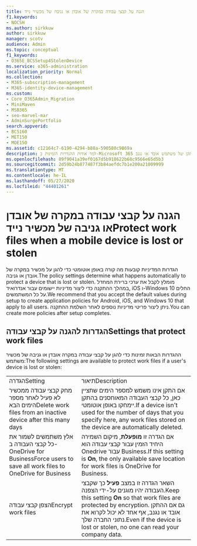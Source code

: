 ```yaml
---
title: הגנה על קבצי עבודה במקרה של אובדן או גניבה של מכשיר נייד
f1.keywords:
- NOCSH
ms.author: sirkkuw
author: sirkkuw
manager: scotv
audience: Admin
ms.topic: conceptual
f1_keywords:
- O365E_BCSSetup4StolenDevice
ms.service: o365-administration
localization_priority: Normal
ms.collection:
- M365-subscription-management
- M365-identity-device-management
ms.custom:
- Core_O365Admin_Migration
- MiniMaven
- MSB365
- seo-marvel-mar
- AdminSurgePortfolio
search.appverid:
- BCS160
- MET150
- MOE150
ms.assetid: c12164c7-6190-4294-b88a-590580c9869a
description: למד אודות ההגדרות הזמינות ב-Microsoft 365 עבור עסקים כדי להגן על קבצי עבודה אם התקן של משתמש אובד או נגנב.
ms.openlocfilehash: 89f9041a39ef0167d5b918622b68c9566e65d5b3
ms.sourcegitcommit: 2d59b24b877487f3b84aefdc7b1e200a21009999
ms.translationtype: MT
ms.contentlocale: he-IL
ms.lasthandoff: 05/27/2020
ms.locfileid: "44401261"
---
```

# <a name="protect-work-files-when-a-mobile-device-is-lost-or-stolen"></a><span data-ttu-id="c92f7-103">הגנה על קבצי עבודה במקרה של אובדן או גניבה של מכשיר נייד</span><span class="sxs-lookup"><span data-stu-id="c92f7-103">Protect work files when a mobile device is lost or stolen</span></span>

<span data-ttu-id="c92f7-104">הגדרות המדיניות קובעות מה קורה באופן אוטומטי כדי להגן על מכשיר במקרה של אובדן או גניבה.</span><span class="sxs-lookup"><span data-stu-id="c92f7-104">The policy settings determine what happens automatically to protect a device that is lost or stolen.</span></span> <span data-ttu-id="c92f7-105">מומלץ לקבל את ערכי ברירת המחדל במהלך ההתקנה כדי ליצור מדיניות יישומים עבור אנדרואיד, iOS ו-Windows 10 החלים על כל המשתמשים.</span><span class="sxs-lookup"><span data-stu-id="c92f7-105">We recommend that you accept the default values during setup to create application policies for Android, iOS, and Windows 10 that apply to all users.</span></span> <span data-ttu-id="c92f7-106">ניתן ליצור פריטי מדיניות נוספים לאחר השלמת ההתקנה.</span><span class="sxs-lookup"><span data-stu-id="c92f7-106">You can create more policies after setup completes.</span></span>
  
## <a name="settings-that-protect-work-files"></a><span data-ttu-id="c92f7-107">הגדרות להגנה על קבצי עבודה</span><span class="sxs-lookup"><span data-stu-id="c92f7-107">Settings that protect work files</span></span>

<span data-ttu-id="c92f7-108">ההגדרות הבאות זמינות כדי להגן על קבצי עבודה במקרה אובדן או גניבה של מכשיר משתמש:</span><span class="sxs-lookup"><span data-stu-id="c92f7-108">The following settings are available to protect work files if a user's device is lost or stolen:</span></span>
  
|||
|:-----|:-----|
|<span data-ttu-id="c92f7-109">הגדרה</span><span class="sxs-lookup"><span data-stu-id="c92f7-109">Setting</span></span>  <br/> |<span data-ttu-id="c92f7-110">תיאור</span><span class="sxs-lookup"><span data-stu-id="c92f7-110">Description</span></span>  <br/> |
|<span data-ttu-id="c92f7-111">מחק קבצי עבודה ממכשיר לא פעיל לאחר מספר הימים הבא</span><span class="sxs-lookup"><span data-stu-id="c92f7-111">Delete work files from an inactive device after this many days</span></span>  <br/> |<span data-ttu-id="c92f7-112">אם התקן אינו משמש למספר הימים שתציין כאן, כל קבצי העבודה המאוחסנים בהתקן יימחקו באופן אוטומטי.</span><span class="sxs-lookup"><span data-stu-id="c92f7-112">If a device isn't used for the number of days that you specify here, any work files stored on the device are automatically deleted.</span></span>  <br/> |
|<span data-ttu-id="c92f7-113">אלץ משתמשים לשמור את כל קבצי העבודה ב- OneDrive for Business</span><span class="sxs-lookup"><span data-stu-id="c92f7-113">Force users to save all work files to OneDrive for Business</span></span>  <br/> |<span data-ttu-id="c92f7-114">אם הגדרה זו **מופעלת**, מיקום השמירה היחיד הזמין עבור קבצי עבודה הוא Onedrive עבור Business.</span><span class="sxs-lookup"><span data-stu-id="c92f7-114">If this setting is **On**, the only available save location for work files is OneDrive for Business.</span></span>  <br/> |
|<span data-ttu-id="c92f7-115">הצפן קבצי עבודה</span><span class="sxs-lookup"><span data-stu-id="c92f7-115">Encrypt work files</span></span>  <br/> |<span data-ttu-id="c92f7-116">השאר הגדרה זו במצב **פעיל** כך שקבצי העבודה יהיו מוגנים על-ידי הצפנה.</span><span class="sxs-lookup"><span data-stu-id="c92f7-116">Keep this setting **On** so that work files are protected by encryption.</span></span> <span data-ttu-id="c92f7-117">גם אם ההתקן אובד או נגנב, אף אחד לא יכול לקרוא את נתוני החברה שלך.</span><span class="sxs-lookup"><span data-stu-id="c92f7-117">Even if the device is lost or stolen, no one can read your company data.</span></span>  <br/> |
   

